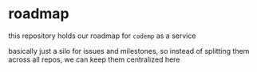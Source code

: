 # roadmap
this repository holds our roadmap for `codemp` as a service

basically just a silo for issues and milestones, so instead of splitting them across all repos, we can keep them centralized here
